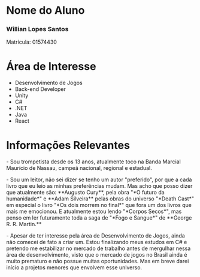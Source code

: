 # Nome do Aluno

<h3>Willian Lopes Santos</h3>
<p>Matrícula: 01574430</p>

# Área de Interesse

- Desenvolvimento de Jogos
- Back-end Developer
- Unity
- C#
- .NET
- Java
- React

# Informações Relevantes

<p> - Sou trompetista desde os 13 anos, atualmente toco na Banda Marcial Maurício de Nassau, campeã nacional, regional e estadual.</p> 

<p> - Sou um leitor, não sei dizer se tenho um autor "preferido", por que a cada livro que eu leio as minhas preferências mudam. Mas acho que posso dizer que atualmente são: **Augusto Cury**, pela obra "*O futuro da humanidade*" e **Adam  Silveira** pelas obras do universo "*Death Cast*" em especial o livro "*Os dois morrem no final*" que fora um dos livros que mais me emocionou. E atualmente estou lendo "*Corpos Secos*", mas penso em ler futuramente toda a saga de "*Fogo e Sangue*" de **George R. R. Martin.** </p>

<p> - Apesar de ter interesse pela área de Desenvolvimento de Jogos, ainda não comecei de fato a criar um. Estou finalizando meus estudos em C# e pretendo me estabilizar no mercado de trabalho antes de mergulhar nessa área de desenvolvimento, visto que o mercado de jogos no Brasil ainda é muito prematuro e não possue muitas oportunidades. Mas em breve darei início a projetos menores que envolvem esse universo.</p>


